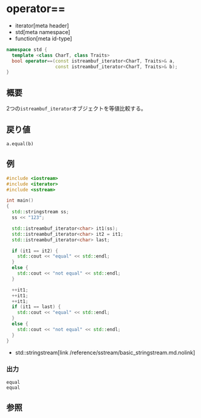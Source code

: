 # operator==
* iterator[meta header]
* std[meta namespace]
* function[meta id-type]

```cpp
namespace std {
  template <class CharT, class Traits>
  bool operator==(const istreambuf_iterator<CharT, Traits>& a,
                  const istreambuf_iterator<CharT, Traits>& b);
}
```

## 概要
2つの`istreambuf_iterator`オブジェクトを等値比較する。


## 戻り値
`a.equal(b)`


## 例
```cpp example
#include <iostream>
#include <iterator>
#include <sstream>

int main()
{
  std::stringstream ss;
  ss << "123";

  std::istreambuf_iterator<char> it1(ss);
  std::istreambuf_iterator<char> it2 = it1;
  std::istreambuf_iterator<char> last;

  if (it1 == it2) {
    std::cout << "equal" << std::endl;
  }
  else {
    std::cout << "not equal" << std::endl;
  }

  ++it1;
  ++it1;
  ++it1;
  if (it1 == last) {
    std::cout << "equal" << std::endl;
  }
  else {
    std::cout << "not equal" << std::endl;
  }
}
```
* std::stringstream[link /reference/sstream/basic_stringstream.md.nolink]

### 出力
```
equal
equal
```

## 参照


